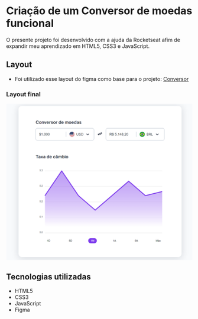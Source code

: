 # Criação de um Conversor de moedas funcional
O presente projeto foi desenvolvido com a ajuda da Rocketseat afim de expandir meu aprendizado em HTML5, CSS3 e JavaScript.

## Layout
- Foi utilizado esse layout do figma como base para o projeto: [Conversor](https://www.figma.com/community/file/1212757179376046656)

### Layout final
![layout](./assets/layout.png)

## Tecnologias utilizadas
- HTML5
- CSS3
- JavaScript
- Figma
